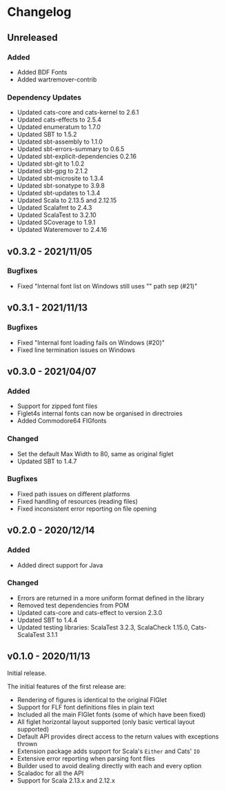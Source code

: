 # Changelog

## Unreleased

### Added

* Added BDF Fonts
* Added wartremover-contrib

### Dependency Updates

* Updated cats-core and cats-kernel to 2.6.1
* Updated cats-effects to 2.5.4
* Updated enumeratum to 1.7.0
* Updated SBT to 1.5.2
* Updated sbt-assembly to 1.1.0
* Updated sbt-errors-summary to 0.6.5
* Updated sbt-explicit-dependencies 0.2.16
* Updated sbt-git to 1.0.2
* Updated sbt-gpg to 2.1.2
* Updated sbt-microsite to 1.3.4
* Updated sbt-sonatype to 3.9.8
* Updated sbt-updates to 1.3.4
* Updated Scala to 2.13.5 and 2.12.15
* Updated Scalafmt to 2.4.3
* Updated ScalaTest to 3.2.10
* Updated SCoverage to 1.9.1
* Updated Wateremover to 2.4.16

## v0.3.2 - 2021/11/05

### Bugfixes

* Fixed "Internal font list on Windows still uses "\" path sep (#21)"

## v0.3.1 - 2021/11/13

### Bugfixes

* Fixed "Internal font loading fails on Windows (#20)"
* Fixed line termination issues on Windows

## v0.3.0 - 2021/04/07

### Added

* Support for zipped font files
* Figlet4s internal fonts can now be organised in directroies
* Added Commodore64 FIGfonts

### Changed

* Set the default Max Width to 80, same as original figlet
* Updated SBT to 1.4.7

### Bugfixes

* Fixed path issues on different platforms
* Fixed handling of resources (reading files)
* Fixed inconsistent error reporting on file opening

## v0.2.0 - 2020/12/14

### Added

* Added direct support for Java

### Changed

* Errors are returned in a more uniform format defined in the library
* Removed test dependencies from POM
* Updated cats-core and cats-effect to version 2.3.0
* Updated SBT to 1.4.4
* Updated testing libraries: ScalaTest 3.2.3, ScalaCheck 1.15.0, Cats-ScalaTest 3.1.1

## v0.1.0 - 2020/11/13

Initial release.

The initial features of the first release are:

* Rendering of figures is identical to the original FIGlet
* Support for FLF font definitions files in plain text
* Included all the main FIGlet fonts (some of which have been fixed)
* All figlet horizontal layout supported (only basic vertical layout supported)
* Default API provides direct access to the return values with exceptions thrown
* Extension package adds support for Scala's `Either` and Cats' `IO`
* Extensive error reporting when parsing font files
* Builder used to avoid dealing directly with each and every option
* Scaladoc for all the API
* Support for Scala 2.13.x and 2.12.x
